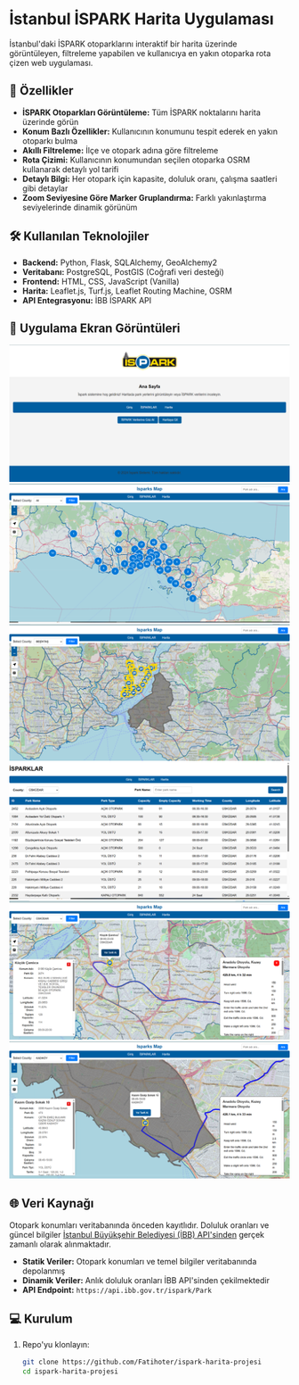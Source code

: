 # İstanbul İSPARK Harita Uygulaması

İstanbul'daki İSPARK otoparklarını interaktif bir harita üzerinde görüntüleyen, filtreleme yapabilen ve kullanıcıya en yakın otoparka rota çizen web uygulaması.

## 🚀 Özellikler

- **İSPARK Otoparkları Görüntüleme:** Tüm İSPARK noktalarını harita üzerinde görün
- **Konum Bazlı Özellikler:** Kullanıcının konumunu tespit ederek en yakın otoparkı bulma
- **Akıllı Filtreleme:** İlçe ve otopark adına göre filtreleme
- **Rota Çizimi:** Kullanıcının konumundan seçilen otoparka OSRM kullanarak detaylı yol tarifi
- **Detaylı Bilgi:** Her otopark için kapasite, doluluk oranı, çalışma saatleri gibi detaylar
- **Zoom Seviyesine Göre Marker Gruplandırma:** Farklı yakınlaştırma seviyelerinde dinamik görünüm

## 🛠️ Kullanılan Teknolojiler

- **Backend:** Python, Flask, SQLAlchemy, GeoAlchemy2
- **Veritabanı:** PostgreSQL, PostGIS (Coğrafi veri desteği)
- **Frontend:** HTML, CSS, JavaScript (Vanilla)
- **Harita:** Leaflet.js, Turf.js, Leaflet Routing Machine, OSRM
- **API Entegrasyonu:** İBB İSPARK API

## 📸 Uygulama Ekran Görüntüleri

![Ana Ekran](screenshots/AnaEkran.png)
![Ana Harita Ekranı](screenshots/AnaHaritaEkrani.png)
![İlçe Bazlı Harita Filtreleme](screenshots/IlceBazliHaritaFiltreleme.png)
![Otopark Listeleme ve Sorgulama](screenshots/OtoparkListelemeVeSorgulama.png)
![Otoparka Rota](screenshots/OtoparkaRota.png)
![Otoparka Rota-2](screenshots/OtoparkRota2.png)


## 🌐 Veri Kaynağı

Otopark konumları veritabanında önceden kayıtlıdır. Doluluk oranları ve güncel bilgiler [İstanbul Büyükşehir Belediyesi (İBB) API'sinden](https://api.ibb.gov.tr/ispark/Park) gerçek zamanlı olarak alınmaktadır.

- **Statik Veriler:** Otopark konumları ve temel bilgiler veritabanında depolanmış
- **Dinamik Veriler:** Anlık doluluk oranları İBB API'sinden çekilmektedir
- **API Endpoint:** `https://api.ibb.gov.tr/ispark/Park`

## 💻 Kurulum

1. Repo'yu klonlayın:
   ```bash
   git clone https://github.com/Fatihoter/ispark-harita-projesi
   cd ispark-harita-projesi
